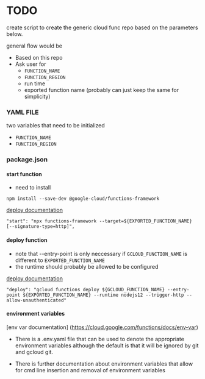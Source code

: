 # TODO
 create script to create the generic cloud func repo based on the parameters
 below.

 general flow would be 
 - Based on this repo 
 - Ask user for 
    - `FUNCTION_NAME`
    - `FUNCTION_REGION`
    - run time
    - exported function name (probably can just keep the same for simplicity)



### YAML FILE

two variables that need to be initialized
- `FUNCTION_NAME`
- `FUNCTION_REGION`


### package.json

#### start function

- need to install 
```
npm install --save-dev @google-cloud/functions-framework
```

[deploy documentation](https://cloud.google.com/functions/docs/running/function-frameworks)

```
"start": "npx functions-framework --target=${EXPORTED_FUNCTION_NAME} [--signature-type=http]",
```

#### deploy function
- note that --entry-point is only neccessary if `GCLOUD_FUNCTION_NAME` is different to `EXPORTED_FUNCTION_NAME` 
- the runtime should probably be allowed to be configured

[deploy documentation](https://cloud.google.com/sdk/gcloud/reference/functions/deploy)

```
"deploy": "gcloud functions deploy ${GCLOUD_FUNCTION_NAME} --entry-point ${EXPORTED_FUNCTION_NAME} --runtime nodejs12 --trigger-http --allow-unauthenticated"
```

#### environment variables

[env var documentation] (https://cloud.google.com/functions/docs/env-var)

- There is a .env.yaml file that can be used to denote the appropriate environment
variables although the default is that it will be ignored by git and gcloud git.

- There is further documentation about environment variables that allow for 
cmd line insertion and removal of environment variables
